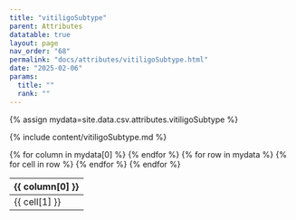 ```yaml
---
title: "vitiligoSubtype"
parent: Attributes
datatable: true
layout: page
nav_order: "68"
permalink: "docs/attributes/vitiligoSubtype.html"
date: "2025-02-06"
params:
  title: ""
  rank: ""
---
```

{% assign mydata=site.data.csv.attributes.vitiligoSubtype %} 

{% include content/vitiligoSubtype.md %}

<table id="myTable" class="display" style="width:100%">
    <thead>
    {% for column in mydata[0] %}
        <th>{{ column[0] }}</th>
    {% endfor %}
    </thead>
    <tbody>
    {% for row in mydata %}
        <tr>
        {% for cell in row %}
            <td>{{ cell[1] }}</td>
        {% endfor %}
        </tr>
    {% endfor %}
    </tbody>
</table>
<script type="text/javascript">
  $(document).ready(function () {
    $('#myTable').DataTable({
      responsive: true,
      deferRender: false,
      paging: false,
      order: [],
    });
  });
</script>

